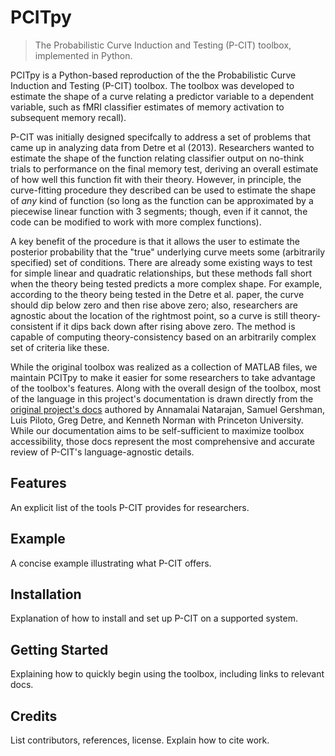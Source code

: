 # PCITpy
> The Probabilistic Curve Induction and Testing (P-CIT) toolbox, implemented in Python.


PCITpy is a Python-based reproduction of the the Probabilistic Curve Induction and Testing (P-CIT) toolbox. The toolbox was developed to estimate the shape of a curve relating a predictor variable to a dependent variable, such as fMRI classifier estimates of memory activation to subsequent memory recall). 

P-CIT was initially designed specifcally to address a set of problems that came up in analyzing data from Detre et al (2013). Researchers wanted to estimate the shape of the function relating classifier output on no-think trials to performance on the final memory test, deriving an overall estimate of how well this function fit with their theory. However, in principle, the curve-fitting procedure they described can be used to estimate the shape of _any_ kind of function (so long as the function can be approximated by a piecewise linear function with 3 segments; though, even if it cannot, the code can be modified to work with more complex functions).

A key benefit of the procedure is that it allows the user to estimate the posterior probability that the "true" underlying curve meets some (arbitrarily specified) set of conditions. There are already some existing ways to test for simple linear and quadratic relationships, but these methods fall short when the theory being tested predicts a more complex shape. For example, according to the theory being tested in the Detre et al. paper, the curve should dip below zero and then rise above zero; also, researchers are agnostic about the location of the rightmost point, so a curve is still theory-consistent if it dips back down after rising above zero. The method is capable of computing theory-consistency based on an arbitrarily complex set of criteria like these.

While the original toolbox was realized as a collection of MATLAB files, we maintain PCITpy to make it easier for some researchers to take advantage of the toolbox's features. Along with the overall design of the toolbox, most of the language in this project's documentation is drawn directly from the [original project's docs](https://github.com/PrincetonUniversity/p-cit-toolbox) authored by Annamalai Natarajan, Samuel Gershman, Luis Piloto, Greg Detre, and Kenneth Norman with Princeton University. While our documentation aims to be self-sufficient to maximize toolbox accessibility, those docs represent the most comprehensive and accurate review of P-CIT's language-agnostic details.

## Features

An explicit list of the tools P-CIT provides for researchers.

## Example

A concise example illustrating  what P-CIT offers.

## Installation

Explanation of how to install and set up P-CIT on a supported system.

## Getting Started

Explaining how to quickly begin using the toolbox, including links to relevant docs.

## Credits
List contributors, references, license. Explain how to cite work.
